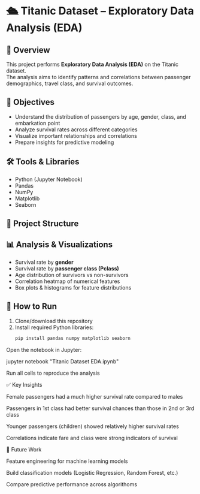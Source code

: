 # 🛳️ Titanic Dataset – Exploratory Data Analysis (EDA)

## 🔎 Overview
This project performs **Exploratory Data Analysis (EDA)** on the Titanic dataset.  
The analysis aims to identify patterns and correlations between passenger demographics, travel class, and survival outcomes.

## 🎯 Objectives
- Understand the distribution of passengers by age, gender, class, and embarkation point
- Analyze survival rates across different categories
- Visualize important relationships and correlations
- Prepare insights for predictive modeling

## 🛠️ Tools & Libraries
- Python (Jupyter Notebook)
- Pandas
- NumPy
- Matplotlib
- Seaborn

## 📂 Project Structure

## 📊 Analysis & Visualizations
- Survival rate by **gender**
- Survival rate by **passenger class (Pclass)**
- Age distribution of survivors vs non-survivors
- Correlation heatmap of numerical features
- Box plots & histograms for feature distributions

## 🚀 How to Run
1. Clone/download this repository
2. Install required Python libraries:
   ```bash
   pip install pandas numpy matplotlib seaborn
Open the notebook in Jupyter:

jupyter notebook "Titanic Dataset EDA.ipynb"


Run all cells to reproduce the analysis

✅ Key Insights

Female passengers had a much higher survival rate compared to males

Passengers in 1st class had better survival chances than those in 2nd or 3rd class

Younger passengers (children) showed relatively higher survival rates

Correlations indicate fare and class were strong indicators of survival

📌 Future Work

Feature engineering for machine learning models

Build classification models (Logistic Regression, Random Forest, etc.)

Compare predictive performance across algorithoms
